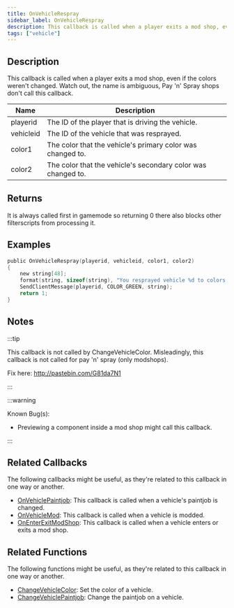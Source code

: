 ```yaml
---
title: OnVehicleRespray
sidebar_label: OnVehicleRespray
description: This callback is called when a player exits a mod shop, even if the colors weren't changed.
tags: ["vehicle"]
---
```


## Description

This callback is called when a player exits a mod shop, even if the colors weren't changed. Watch out, the name is ambiguous, Pay 'n' Spray shops don't call this callback.

| Name      | Description                                                  |
| --------- | ------------------------------------------------------------ |
| playerid  | The ID of the player that is driving the vehicle.            |
| vehicleid | The ID of the vehicle that was resprayed.                    |
| color1    | The color that the vehicle's primary color was changed to.   |
| color2    | The color that the vehicle's secondary color was changed to. |

## Returns

It is always called first in gamemode so returning 0 there also blocks other filterscripts from processing it.

## Examples

```c
public OnVehicleRespray(playerid, vehicleid, color1, color2)
{
    new string[48];
    format(string, sizeof(string), "You resprayed vehicle %d to colors %d and %d!", vehicleid, color1, color2);
    SendClientMessage(playerid, COLOR_GREEN, string);
    return 1;
}
```

## Notes

:::tip

This callback is not called by ChangeVehicleColor. Misleadingly, this callback is not called for pay 'n' spray (only modshops).

Fix here: http://pastebin.com/G81da7N1

:::

:::warning

Known Bug(s):

- Previewing a component inside a mod shop might call this callback.

:::

## Related Callbacks

The following callbacks might be useful, as they're related to this callback in one way or another.

- [OnVehiclePaintjob](OnVehiclePaintjob): This callback is called when a vehicle's paintjob is changed.
- [OnVehicleMod](OnVehicleMod): This callback is called when a vehicle is modded.
- [OnEnterExitModShop](OnEnterExitModShop): This callback is called when a vehicle enters or exits a mod shop.

## Related Functions

The following functions might be useful, as they're related to this callback in one way or another.

- [ChangeVehicleColor](../functions/ChangeVehicleColor): Set the color of a vehicle.
- [ChangeVehiclePaintjob](../functions/ChangeVehiclePaintjob): Change the paintjob on a vehicle.
